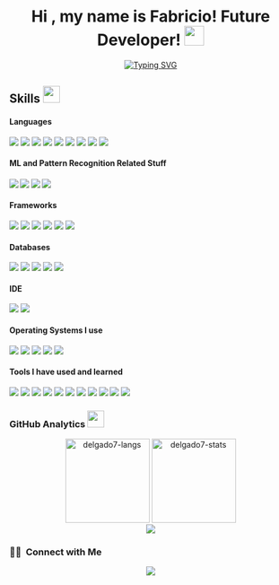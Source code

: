 <h1 align="center">Hi , my name is Fabricio! Future Developer! <img src="https://media4.giphy.com/media/cP09PxipfaQJYGGF9z/giphy.gif?cid=ecf05e47m7rn93divobd6nx7qygekzfo7pr8mcmlkh28no3y&rid=giphy.gif&ct=s" width="35"></h1>
<p align="center">
  <a href="https://git.io/typing-svg"><img src="https://readme-typing-svg.herokuapp.com?font=Abel&weight=900&size=25&duration=4000&pause=500&color=60CBF7&background=09062700&center=true&vCenter=true&width=435&lines=Always+learning!;AI+Enthusiast;Future+cybersecurity+expert;Web+technologies+are+nice+too" alt="Typing SVG" /></a>
</p>

<!--
**azizovrafael/azizovrafael** is a ✨ _special_ ✨ repository because its `README.md` (this file) appears on your GitHub profile.

Here are some ideas to get you started:

- 🔭 I’m currently working on ...
- 🌱 I’m currently learning ...
- 👯 I’m looking to collaborate on ...
- 🤔 I’m looking for help with ...
- 💬 Ask me about ...
- 📫 How to reach me: ...
- 😄 Pronouns: ...
- ⚡ Fun fact: ...
-->

## Skills <img src="https://media.giphy.com/media/jQzFUZrBsZ6wse4RH1/giphy.gif" width="30px">&nbsp;

<h4> Languages </h4>
<span> 
  <img src="https://img.shields.io/badge/HTML5-E34F26?style=for-the-badge&logo=html5&logoColor=white">
  <img src="https://img.shields.io/badge/CSS3-1572B6?style=for-the-badge&logo=css3&logoColor=white">
  <img src="https://img.shields.io/badge/JavaScript-F7DF1E?style=for-the-badge&logo=javascript&logoColor=black">
  <img src="https://img.shields.io/badge/Java-ED8B00?style=for-the-badge&logo=java&logoColor=white">
  <img src="https://img.shields.io/badge/C%2B%2B-00599C?style=for-the-badge&logo=c%2B%2B&logoColor=white">
  <img src="https://img.shields.io/badge/C-00599C?style=for-the-badge&logo=c&logoColor=white">
  <img src="https://img.shields.io/badge/c%23-%23239120.svg?style=for-the-badge&logo=c-sharp&logoColor=white">
  <img src="https://img.shields.io/badge/python-3670A0?style=for-the-badge&logo=python&logoColor=ffdd54">
  <img src="https://img.shields.io/badge/typescript-%23007ACC.svg?style=for-the-badge&logo=typescript&logoColor=white">
</span>

<h4>ML and Pattern Recognition Related Stuff<h4>
  
<span>
  <img src="https://img.shields.io/badge/PyTorch-%23EE4C2C.svg?style=for-the-badge&logo=PyTorch&logoColor=white">
<!--   <img src="https://img.shields.io/badge/TensorFlow-%23FF6F00.svg?style=for-the-badge&logo=TensorFlow&logoColor=white"> -->
  <img src="https://img.shields.io/badge/numpy-%23013243.svg?style=for-the-badge&logo=numpy&logoColor=white">

  <img src="https://img.shields.io/badge/opencv-%23white.svg?style=for-the-badge&logo=opencv&logoColor=white">
  <img src="https://img.shields.io/badge/Matplotlib-%23ffffff.svg?style=for-the-badge&logo=Matplotlib&logoColor=black">
</span>

<h4> Frameworks </h4>
<span>
  <img src="https://img.shields.io/badge/Node.js-339933?style=for-the-badge&logo=nodedotjs&logoColor=white">
  <img src="https://img.shields.io/badge/npm-CB3837?style=for-the-badge&logo=npm&logoColor=white">
  <img src="https://img.shields.io/badge/React-20232A?style=for-the-badge&logo=react&logoColor=61DAFB">
  <img src="https://img.shields.io/badge/angular-%23DD0031.svg?style=for-the-badge&logo=angular&logoColor=white">
  <img src="https://img.shields.io/badge/Express.js-000000?style=for-the-badge&logo=express&logoColor=white">
  <img src="https://img.shields.io/badge/Bootstrap-563D7C?style=for-the-badge&logo=bootstrap&logoColor=white">
</span>

<h4> Databases </h4>
<span>
  <img src="https://img.shields.io/badge/MySQL-00000F?style=for-the-badge&logo=mysql&logoColor=white">
  <img src="https://img.shields.io/badge/MongoDB-4EA94B?style=for-the-badge&logo=mongodb&logoColor=white">
  <img src="https://img.shields.io/badge/Neo4j-008CC1?style=for-the-badge&logo=neo4j&logoColor=white">
  <img src="https://img.shields.io/badge/postgres-%23316192.svg?style=for-the-badge&logo=postgresql&logoColor=white">
  <img src="https://img.shields.io/badge/redis-%23DD0031.svg?style=for-the-badge&logo=redis&logoColor=white">
</span>

<h4> IDE </h4>
<span>
<img src="https://img.shields.io/badge/sublime_text-%23575757.svg?&style=for-the-badge&logo=sublime-text&logoColor=important">
<img src="https://img.shields.io/badge/Visual_Studio_Code-0078D4?style=for-the-badge&logo=visual%20studio%20code&logoColor=white">
</span>
<h4> Operating Systems I use  </h4>
<span>
  <img src="https://img.shields.io/badge/Linux-FCC624?style=for-the-badge&logo=linux&logoColor=black">
  <img src="https://img.shields.io/badge/Ubuntu-E95420?style=for-the-badge&logo=ubuntu&logoColor=white">
  <img src="https://img.shields.io/badge/-Zorin%20OS-%2310AAEB?style=for-the-badge&logo=zorin&logoColor=white">
  
  <img src="https://img.shields.io/badge/Windows%2011-%230079d5.svg?style=for-the-badge&logo=Windows%2011&logoColor=white">
  <img src="https://img.shields.io/badge/Android-3DDC84?style=for-the-badge&logo=android&logoColor=white">
  
  
  
  
</span>

<h4> Tools I have used and learned </h4>
<span>
  <img src="https://img.shields.io/badge/Git-F05032?style=for-the-badge&logo=git&logoColor=white">
  <img src="https://img.shields.io/badge/Postman-FF6C37?style=for-the-badge&logo=Postman&logoColor=white">
  <img src="https://img.shields.io/badge/Git-F05032?style=for-the-badge&logo=git&logoColor=white">
  <img src="https://img.shields.io/badge/Markdown-000000?style=for-the-badge&logo=markdown&logoColor=white">
  <img src="https://img.shields.io/badge/Sass-CC6699?style=for-the-badge&logo=sass&logoColor=white">
  <img src="https://img.shields.io/badge/json-5E5C5C?style=for-the-badge&logo=json&logoColor=white">
  <img src="https://img.shields.io/badge/jQuery-0769AD?style=for-the-badge&logo=jquery&logoColor=white">
  <img src="https://img.shields.io/badge/React_Router-CA4245?style=for-the-badge&logo=react-router&logoColor=white">
  <img src="https://img.shields.io/badge/Font_Awesome-339AF0?style=for-the-badge&logo=fontawesome&logoColor=white">
  <img src="https://img.shields.io/badge/latex-%23008080.svg?style=for-the-badge&logo=latex&logoColor=white">
  <img src="[https://img.shields.io/badge/latex-%23008080.svg?style=for-the-badge&logo=latex&logoColor=white](https://img.shields.io/badge/figma-%23F24E1E.svg?style=for-the-badge&logo=figma&logoColor=white)">
  
  
  
</span>


### GitHub Analytics <img src="https://media.giphy.com/media/iY8CRBdQXODJSCERIr/giphy.gif" width="30px">&nbsp;

<div align="center">
<img height="150em" src="https://github-readme-stats.vercel.app/api/top-langs/?username=delgado7&layout=compact&show_icon=true&theme=algolia" alt="delgado7-langs"/>
<img height="150em" src="https://github-readme-stats.vercel.app/api/?username=delgado7&layout=compact&show_icon=true&theme=algolia" alt="delgado7-stats"/>
</div>
<div align="center">
  <img src="http://github-readme-streak-stats.herokuapp.com?user=delgado7&theme=algolia&background=0d1117&hide_border=true" />
<!--   <img src="https://activity-graph.herokuapp.com/graph?username=delgado7&theme=react-dark"/> -->
</div>



<!-- <summary><b>⚡ Recent GitHub Activity</b></summary>
  <br/>
   <a href="https://github.com/delgado7"><img alt="My Activity Graph"/></a>
  <br/> -->
  
  
  ### 🤝🏻 &nbsp;Connect with Me

<p align="center">
<!-- <a href="https://www.linkedin.com/in/"><img src="https://img.shields.io/badge/-Fabricio%20LinkedIn-0077B5?style=flat&logo=Linkedin&logoColor=white"/></a> -->
<a href="mailto:fabridelgado02@gmail.com"><img src="https://img.shields.io/badge/-fabridelgado02@gmail.com-D14836?style=flat&logo=Gmail&logoColor=white"/></a>
<!-- <a href="https://www.instagram.com/"><img src="https://img.shields.io/badge/-@delgado7_-E4405F?style=flat&logo=Instagram&logoColor=white"/></a>
<a href="https://www.facebook.com/"><img src="https://img.shields.io/badge/-@delgado7-1877F2?style=flat&logo=Facebook&logoColor=white"/></a> -->
</p>
